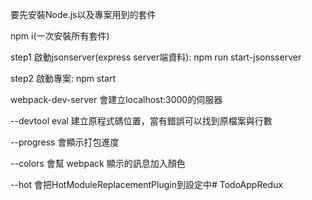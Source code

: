 要先安裝Node.js以及專案用到的套件

npm i(一次安裝所有套件)

step1 啟動jsonserver(express server端資料): npm run start-jsonsserver

step2 啟動專案: npm start

webpack-dev-server 會建立localhost:3000的伺服器

 --devtool eval 建立原程式碼位置，當有錯誤可以找到原檔案與行數

 --progress 會顯示打包進度

 --colors 會幫 webpack 顯示的訊息加入顏色
 
 --hot 會把HotModuleReplacementPlugin到設定中# TodoAppRedux

